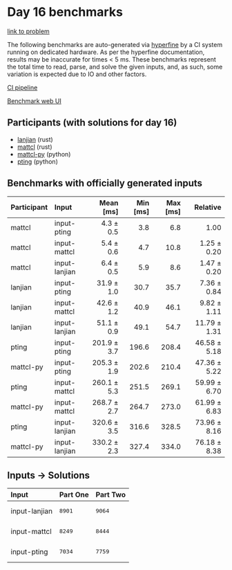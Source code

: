 # Day 16 benchmarks

[link to problem](https://adventofcode.com/2023/day/16)

The following benchmarks are auto-generated via
[hyperfine](https://github.com/sharkdp/hyperfine) by a CI system running on
dedicated hardware. As per the hyperfine documentation, results may be
inaccurate for times < 5 ms. These benchmarks represent the total time to read,
parse, and solve the given inputs, and, as such, some variation is expected due
to IO and other factors.

[CI pipeline](http://ci.papercode.net:8080/teams/main/pipelines/aoc2023)

[Benchmark web UI](https://aoc.ancalagon.black)


## Participants (with solutions for day 16)

- [lanjian](https://github.com/lanjian/aoc-2023) (rust)
- [mattcl](https://github.com/mattcl/aoc2023) (rust)
- [mattcl-py](https://github.com/mattcl/aoc2023-py) (python)
- [pting](https://github.com/pting/aoc2023) (python)


## Benchmarks with officially generated inputs

| Participant | Input | Mean [ms] | Min [ms] | Max [ms] | Relative |
|:---|:---|---:|---:|---:|---:|
| mattcl | input-pting | 4.3 ± 0.5 | 3.8 | 6.8 | 1.00 |
| mattcl | input-mattcl | 5.4 ± 0.6 | 4.7 | 10.8 | 1.25 ± 0.20 |
| mattcl | input-lanjian | 6.4 ± 0.5 | 5.9 | 8.6 | 1.47 ± 0.20 |
| lanjian | input-pting | 31.9 ± 1.0 | 30.7 | 35.7 | 7.36 ± 0.84 |
| lanjian | input-mattcl | 42.6 ± 1.2 | 40.9 | 46.1 | 9.82 ± 1.11 |
| lanjian | input-lanjian | 51.1 ± 0.9 | 49.1 | 54.7 | 11.79 ± 1.31 |
| pting | input-pting | 201.9 ± 3.7 | 196.6 | 208.4 | 46.58 ± 5.18 |
| mattcl-py | input-pting | 205.3 ± 1.9 | 202.6 | 210.4 | 47.36 ± 5.22 |
| pting | input-mattcl | 260.1 ± 5.3 | 251.5 | 269.1 | 59.99 ± 6.70 |
| mattcl-py | input-mattcl | 268.7 ± 2.7 | 264.7 | 273.0 | 61.99 ± 6.83 |
| pting | input-lanjian | 320.6 ± 3.5 | 316.6 | 328.5 | 73.96 ± 8.16 |
| mattcl-py | input-lanjian | 330.2 ± 2.3 | 327.4 | 334.0 | 76.18 ± 8.38 |


## Inputs -> Solutions

| Input | Part One | Part Two |
|:---|:---|:---|
|input-lanjian|<pre>8901</pre>|<pre>9064</pre>|
|input-mattcl|<pre>8249</pre>|<pre>8444</pre>|
|input-pting|<pre>7034</pre>|<pre>7759</pre>|